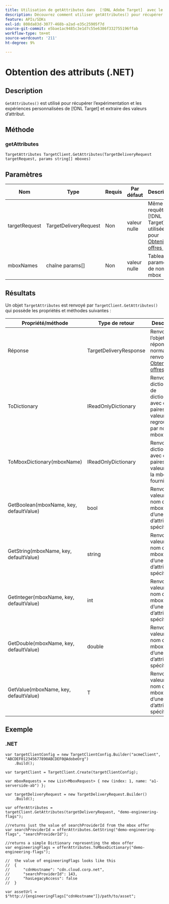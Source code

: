 ```yaml
---
title: Utilisation de getAttributes dans  [!DNL Adobe Target]  avec le SDK .NET
description: Découvrez comment utiliser getAttributes() pour récupérer des expériences d’expérimentation et personnalisées à partir de [!DNL Target]  et extraire des valeurs d’attribut.
feature: APIs/SDKs
exl-id: 808da83d-3077-468b-a2ad-e35c25905f7d
source-git-commit: e5bae1ac9485c3e1d7c55e6386f332755196ffab
workflow-type: tm+mt
source-wordcount: '211'
ht-degree: 9%

---
```


# Obtention des attributs (.NET)

## Description

`GetAttributes()` est utilisé pour récupérer l’expérimentation et les expériences personnalisées de [!DNL Target] et extraire des valeurs d’attribut.

## Méthode

### getAttributes

```dotnet {line-numbers="true"}
TargetAttributes TargetClient.GetAttributes(TargetDeliveryRequest targetRequest, params string[] mboxes)
```

## Paramètres

| Nom | Type | Requis | Par défaut | Description |
| --- | --- | --- | --- | --- |
| targetRequest | TargetDeliveryRequest | Non | valeur nulle | Même requête [!DNL Target] utilisée pour [Obtenir des offres &#x200B;](get-offers.md) |
| mboxNames | chaîne params[] | Non | valeur nulle | Tableau de paramètres de noms de mbox |

## Résultats

Un objet `TargetAttributes` est renvoyé par `TargetClient.GetAttributes()` qui possède les propriétés et méthodes suivantes :

| Propriété/méthode | Type de retour | Description |
| --- | --- | --- |
| Réponse | TargetDeliveryResponse | Renvoie l’objet de réponse normalement renvoyé par [Obtenir des offres](get-offers.md) |
| ToDictionary | IReadOnlyDictionary | Renvoie un dictionnaire de dictionnaires avec des paires clé-valeur regroupées par noms de mbox |
| ToMboxDictionary(mboxName) | IReadOnlyDictionary | Renvoie un dictionnaire avec des paires clé-valeur pour la mbox fournie |
| GetBoolean(mboxName, key, defaultValue) | bool | Renvoie la valeur d’un nom de mbox et d’une clé d’attribut spécifiés |
| GetString(mboxName, key, defaultValue) | string | Renvoie la valeur d’un nom de mbox et d’une clé d’attribut spécifiés |
| GetInteger(mboxName, key, defaultValue) | int | Renvoie la valeur d’un nom de mbox et d’une clé d’attribut spécifiés |
| GetDouble(mboxName, key, defaultValue) | double | Renvoie la valeur d’un nom de mbox et d’une clé d’attribut spécifiés |
| GetValue(mboxName, key, defaultValue) | T   | Renvoie la valeur d’un nom de mbox et d’une clé d’attribut spécifiés |

## Exemple

### \.NET

```dotnet {line-numbers="true"}
var targetClientConfig = new TargetClientConfig.Builder("acmeClient", "ABCDEF012345677890ABCDEF0@AdobeOrg")
    .Build();

var targetClient = TargetClient.Create(targetClientConfig);

var mboxRequests = new List<MboxRequest> { new (index: 1, name: "a1-serverside-ab") };

var targetDeliveryRequest = new TargetDeliveryRequest.Builder()
    .Build();

var offerAttributes = targetClient.GetAttributes(targetDeliveryRequest, "demo-engineering-flags");

//returns just the value of searchProviderId from the mbox offer
var searchProviderId = offerAttributes.GetString("demo-engineering-flags", "searchProviderId");

//returns a simple Dictionary representing the mbox offer
var engineeringFlags = offerAttributes.ToMboxDictionary("demo-engineering-flags");

//  the value of engineeringFlags looks like this
//  {
//      "cdnHostname": "cdn.cloud.corp.net",
//      "searchProviderId": 143,
//      "hasLegacyAccess": false
//  }

var assetUrl = $"http://{engineeringFlags["cdnHostname"]}/path/to/asset";
```
